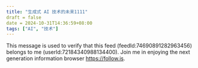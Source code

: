 ```yaml
---
title: "生成式 AI 技术的未来1111"
draft = false
date = 2024-10-31T14:36:59+08:00
tags: ["AI", "技术"]
---
```

This message is used to verify that this feed (feedId:74690891282963456) belongs to me (userId:72184340988134400). Join me in enjoying the next generation information browser https://follow.is.